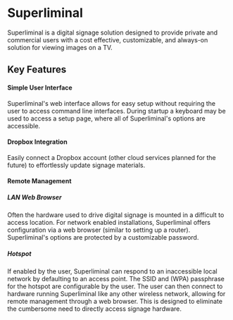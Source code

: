 # Superliminal
Superliminal is a digital signage solution designed to provide private and commercial users with a cost effective, customizable, and always-on solution for viewing images on a TV.


## Key Features
#### Simple User Interface
Superliminal's web interface allows for easy setup without requiring the user to access command line interfaces.  During startup a keyboard may be used to access a setup page, where all of Superliminal's options are accessible.
#### Dropbox Integration
Easily connect a Dropbox account (other cloud services planned for the future) to effortlessly update signage materials.
#### Remote Management
##### LAN Web Browser
Often the hardware used to drive digital signage is mounted in a difficult to access location.  For network enabled installations, Superliminal offers configuration via a web browser (similar to setting up a router).  Superliminal's options are protected by a customizable password.
##### Hotspot
If enabled by the user, Superliminal can respond to an inaccessible local network by defaulting to an access point.  The SSID and (WPA) passphrase for the hotspot are configurable by the user.  The user can then connect to hardware running Superliminal like any other wireless network, allowing for remote management through a web browser.  This is designed to eliminate the cumbersome need to directly access signage hardware.
